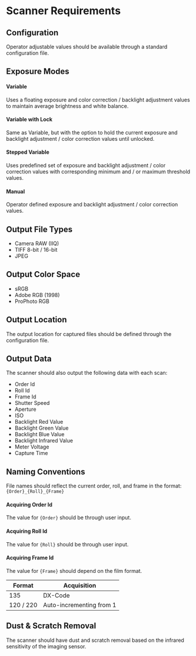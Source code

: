 # Scanner Requirements

## Configuration
Operator adjustable values should be available through a standard configuration file.

## Exposure Modes

#### Variable
Uses a floating exposure and color correction / backlight adjustment values to maintain average brightness and white balance.

#### Variable with Lock
Same as Variable, but with the option to hold the current exposure and backlight adjustment / color correction values until unlocked.

#### Stepped Variable
Uses predefined set of exposure and backlight adjustment / color correction values with corresponding minimum and / or maximum threshold values.

#### Manual
Operator defined exposure and backlight adjustment / color correction values.

## Output File Types
* Camera RAW (IIQ)
* TIFF 8-bit / 16-bit
* JPEG

## Output Color Space
* sRGB
* Adobe RGB (1998)
* ProPhoto RGB

## Output Location
The output location for captured files should be defined through the configuration file.

## Output Data
The scanner should also output the following data with each scan:
* Order Id
* Roll Id
* Frame Id
* Shutter Speed
* Aperture
* ISO
* Backlight Red Value
* Backlight Green Value
* Backlight Blue Value
* Backlight Infrared Value
* Meter Voltage
* Capture Time

## Naming Conventions
File names should reflect the current order, roll, and frame in the format:`{Order}_{Roll}_{Frame}`

#### Acquiring Order Id
The value for `{Order}` should be through user input.

#### Acquiring Roll Id
The value for `{Roll}` should be through user input.

#### Acquiring Frame Id
The value for `{Frame}` should depend on the film format.

| Format | Acquisition |
| ------ | ----------- |
| 135 | DX-Code |
| 120 / 220 | Auto-incrementing from 1 |

## Dust & Scratch Removal
The scanner should have dust and scratch removal based on the infrared sensitivity of the imaging sensor.
